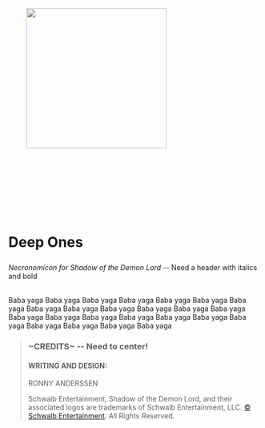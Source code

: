 <head>
<link rel = "stylesheet" type = "text/css" href = "../assets/css/style.scss" />
</head>

<style>
  .phb#p1{ text-align:center; }
  .phb#p1:after{ display:none; }
  </style>

<img src='http://schwalbentertainment.com/wp-content/uploads/2015/01/red-logo-transparent-200px.png' style='position:absolute;width:280px; left: 264px;' />

<div style='margin-top:450px;'></div>

# Deep Ones

<div style='margin-top:25px'></div>

*Necronomicon for Shadow of the Demon Lord* -- Need a header with italics and bold
<br/><br/>

Baba yaga Baba yaga Baba yaga Baba yaga Baba yaga Baba yaga Baba yaga Baba yaga Baba yaga Baba yaga Baba yaga Baba yaga Baba yaga Baba yaga Baba yaga Baba yaga Baba yaga Baba yaga Baba yaga Baba yaga Baba yaga Baba yaga Baba yaga Baba yaga 


>### ~CREDITS~  -- Need to center!
>#### WRITING AND DESIGN:
> RONNY ANDERSSEN
>
>Schwalb Entertainment, Shadow of the Demon Lord, and their associated logos are trademarks of Schwalb Entertainment, LLC. [© Schwalb Entertainment](http://schwalbentertainment.com/). All Rights Reserved.